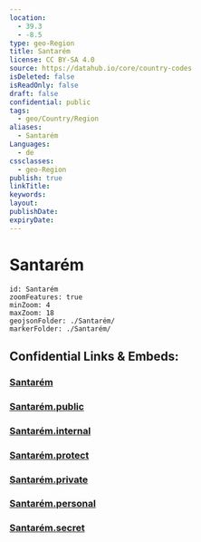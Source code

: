 ```yaml
---
location:
  - 39.3
  - -8.5
type: geo-Region
title: Santarém
license: CC BY-SA 4.0
source: https://datahub.io/core/country-codes
isDeleted: false
isReadOnly: false
draft: false
confidential: public
tags:
  - geo/Country/Region
aliases:
  - Santarém
Languages:
  - de
cssclasses:
  - geo-Region
publish: true
linkTitle:
keywords:
layout:
publishDate:
expiryDate:
---
```


# Santarém

```leaflet
id: Santarém
zoomFeatures: true 
minZoom: 4 
maxZoom: 18
geojsonFolder: ./Santarém/
markerFolder: ./Santarém/
```


## Confidential Links & Embeds: 

### [Santarém](/_Standards/Earth/Continent/Europe/Europe~South/Portugal/Districts~Portugal/Santarém.md) 

### [Santarém.public](/_public/Earth/Continent/Europe/Europe~South/Portugal/Districts~Portugal/Santarém.public.md) 

### [Santarém.internal](/_internal/Earth/Continent/Europe/Europe~South/Portugal/Districts~Portugal/Santarém.internal.md) 

### [Santarém.protect](/_protect/Earth/Continent/Europe/Europe~South/Portugal/Districts~Portugal/Santarém.protect.md) 

### [Santarém.private](/_private/Earth/Continent/Europe/Europe~South/Portugal/Districts~Portugal/Santarém.private.md) 

### [Santarém.personal](/_personal/Earth/Continent/Europe/Europe~South/Portugal/Districts~Portugal/Santarém.personal.md) 

### [Santarém.secret](/_secret/Earth/Continent/Europe/Europe~South/Portugal/Districts~Portugal/Santarém.secret.md)

